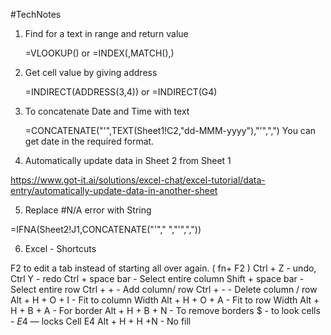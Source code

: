#TechNotes

1) Find for a text in range and return value 

	=VLOOKUP() or 
	=INDEX(,MATCH(),)

2) Get cell value by giving address

	=INDIRECT(ADDRESS(3,4)) or
	=INDIRECT(G4)

3) To concatenate Date and Time with text 

	=CONCATENATE("'",TEXT(Sheet1!C2,"dd-MMM-yyyy"),"'",",")
	You can get date in the required format.

4) Automatically update data in Sheet 2 from Sheet 1

https://www.got-it.ai/solutions/excel-chat/excel-tutorial/data-entry/automatically-update-data-in-another-sheet

5) Replace #N/A error with String 

=IFNA(Sheet2!J1,CONCATENATE("'"," ","'",","))

6) Excel - Shortcuts 

F2 to edit a tab instead of starting all over again. ( fn+ F2 )
Ctrl + Z - undo, Ctrl Y - redo 
Ctrl + space bar -  Select entire column
Shift + space bar - Select entire row
Ctrl + + - Add column/ row 
Ctrl + - - Delete column / row
Alt + H + O + I - Fit to column Width
Alt + H + O + A - Fit to row Width
Alt + H + B + A - For border
Alt + H + B + N - To remove borders
$ - to look cells - $E$4 — locks Cell E4
Alt  + H + H +N - No fill
